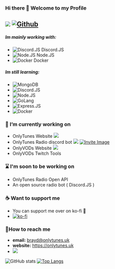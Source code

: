 ### Hi there 👋 Welcome to my Profile

![](https://visitor-badge.laobi.icu/badge?page_id=OnlyTunes.OnlyTunes) [![Github](https://img.shields.io/github/followers/OnlyTunes?label=Follow&style=social)](https://github.com/OnlyTunes)
------

##### Im mainly working with:
-   ![Discord.JS](https://img.shields.io/badge/Discord-7289DA?style=for-the-badge&logo=discord&logoColor=white) Discord.JS
-   ![Node.JS](https://img.shields.io/badge/Node.js-43853D?style=for-the-badge&logo=node.js&logoColor=white) Node.JS
-   ![Docker](https://img.shields.io/badge/docker-%230db7ed.svg?style=for-the-badge&logo=docker&logoColor=white) Docker

##### Im still learning:
-   ![MongoDB](https://img.shields.io/badge/MongoDB-4EA94B?style=for-the-badge&logo=mongodb&logoColor=white)
-   ![Discord.JS](https://img.shields.io/badge/Discord-7289DA?style=for-the-badge&logo=discord&logoColor=white)
-   ![Node.JS](https://img.shields.io/badge/Node.js-43853D?style=for-the-badge&logo=node.js&logoColor=white)
-   ![GoLang](https://img.shields.io/badge/Go-00ADD8?style=for-the-badge&logo=go&logoColor=white)
-   ![Express.JS](https://img.shields.io/badge/Express.js-404D59?style=for-the-badge)
-   ![Docker](https://img.shields.io/badge/docker-%230db7ed.svg?style=for-the-badge&logo=docker&logoColor=white)

### 🔭 I’m currently working on
-   OnlyTunes Website ![](https://img.shields.io/website?down_color=red&down_message=Offline&up_color=green&up_message=Online&url=https%3A%2F%2Fonlytunes.uk)
-   OnlyTunes Radio discord bot ![](https://gh-shield.onlytunes.uk/api/shield/bot/831202518654386247?style=flat-square) [![Invite Image](https://img.shields.io/badge/Invite-Invite%20the%20bot-blue)](https://discord.com/api/oauth2/authorize?client_id=831202518654386247&permissions=7408896&scope=bot)
-   OnlyVODs Website ![](https://img.shields.io/website?down_color=red&down_message=Offline&up_color=green&up_message=Online&url=https%3A%2F%2Fwww.onlyvods.com)
-   OnlyVODs Twitch Tools 

### ⌛ I'm soon to be working on
-   OnlyTunes Radio Open API
-   An open source radio bot ( Discord.JS )

### ☕ Want to support me
- You can support me over on ko-fi 💖
- [![ko-fi](https://ko-fi.com/img/githubbutton_sm.svg)](https://ko-fi.com/Y8Y51ZW4N)

### 📧How to reach me
-   **email:** brayd@onlytunes.uk
-   **website:** https://onlytunes.uk
-   ![](https://gh-shield.onlytunes.uk/api/shield/402908830532501526?theme=discord)


![GitHub stats](https://github-readme-stats.vercel.app/api?username=OnlyTunes&show_icons=true&count_private=true&theme=blue-green) [![Top Langs](https://github-readme-stats.vercel.app/api/top-langs/?username=OnlyTunes&count_private=true&layout=compact&theme=blue-green)](https://github.com/OnlyTunes/github-readme-stats)

